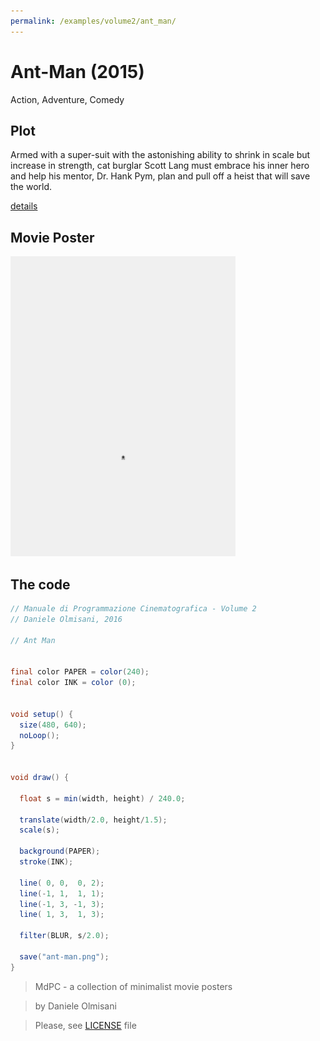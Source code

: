```yaml
---
permalink: /examples/volume2/ant_man/
---
```

# Ant-Man (2015)

Action, Adventure, Comedy

## Plot
Armed with a super-suit with the astonishing ability to shrink in scale but increase in strength, cat burglar Scott Lang must embrace his inner hero and help his mentor, Dr. Hank Pym, plan and pull off a heist that will save the world.

[details](https://www.imdb.com/title/tt0478970/)

## Movie Poster
<img src="ant-man.png"  width="360px" title="Ant-Man">


## The code
```java
// Manuale di Programmazione Cinematografica - Volume 2
// Daniele Olmisani, 2016

// Ant Man


final color PAPER = color(240);
final color INK = color (0);


void setup() {
  size(480, 640);
  noLoop();
}


void draw() {
  
  float s = min(width, height) / 240.0;
  
  translate(width/2.0, height/1.5);
  scale(s);
  
  background(PAPER);
  stroke(INK);
  
  line( 0, 0,  0, 2);
  line(-1, 1,  1, 1);
  line(-1, 3, -1, 3);
  line( 1, 3,  1, 3);
  
  filter(BLUR, s/2.0);
  
  save("ant-man.png");
}
```

> MdPC - a collection of minimalist movie posters

> by Daniele Olmisani

> Please, see [LICENSE](../../../LICENSE) file
